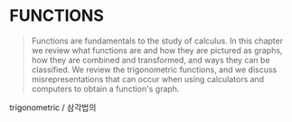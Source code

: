 # FUNCTIONS

> Functions are fundamentals to the study of calculus.
> In this chapter we review what functions are and how they are pictured as graphs,
> how they are combined and transformed, and ways they can be classified.
> We review the trigonometric functions, and we discuss misrepresentations that can occur when using calculators and computers to obtain a function's graph.



trigonometric / 삼각법의
